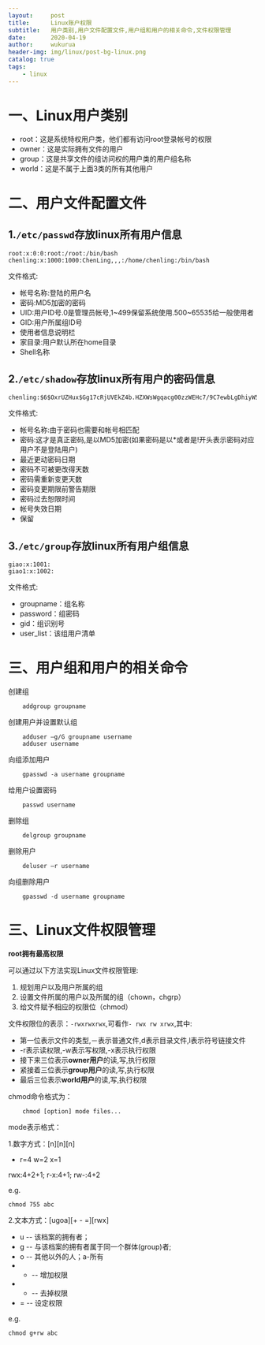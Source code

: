 ```yaml
---
layout:     post
title:      Linux账户权限
subtitle:   用户类别,用户文件配置文件,用户组和用户的相关命令,文件权限管理
date:       2020-04-19
author:     wukurua
header-img: img/linux/post-bg-linux.png
catalog: true
tags:
    - linux
---
```


# 一、Linux用户类别 #

- root：这是系统特权用户类，他们都有访问root登录帐号的权限
- owner：这是实际拥有文件的用户
- group：这是共享文件的组访问权的用户类的用户组名称
- world：这是不属于上面3类的所有其他用户

# 二、用户文件配置文件 #

## 1.`/etc/passwd`存放linux所有用户信息 ##

	root:x:0:0:root:/root:/bin/bash
	chenling:x:1000:1000:ChenLing,,,:/home/chenling:/bin/bash

文件格式:

- 帐号名称:登陆的用户名
- 密码:MD5加密的密码
- UID:用户ID号.0是管理员帐号,1~499保留系统使用.500~65535给一般使用者
- GID:用户所属组ID号
- 使用者信息说明栏
- 家目录:用户默认所在home目录
- Shell名称

## 2.`/etc/shadow`存放linux所有用户的密码信息 ##

	chenling:$6$OxrUZHux$Gg17cRjUVEkZ4b.HZXWsWgqacg00zzWEHc7/9C7ewbLgDhiyW5mH.BaknSxw1n6yhGOgUafVbvXV8533DBNzd1:18367:0:99999:7:::

文件格式:

- 帐号名称:由于密码也需要和帐号相匹配
- 密码:这才是真正密码,是以MD5加密(如果密码是以*或者是!开头表示密码对应用户不是登陆用户)
- 最近更动密码日期
- 密码不可被更改得天数
- 密码需重新变更天数
- 密码变更期限前警告期限
- 密码过去恕限时间
- 帐号失效日期
- 保留

## 3.`/etc/group`存放linux所有用户组信息 ##

	giao:x:1001:
	giao1:x:1002:

文件格式:

- groupname：组名称
- password：组密码
- gid：组识别号
- user_list：该组用户清单

# 三、用户组和用户的相关命令 #

创建组

		addgroup groupname

创建用户并设置默认组

		adduser –g/G groupname username
        adduser username

向组添加用户

        gpasswd -a username groupname

给用户设置密码

		passwd username

删除组

		delgroup groupname

删除用户

        deluser –r username

向组删除用户

		gpasswd -d username groupname

# 三、Linux文件权限管理 #
**root拥有最高权限**

可以通过以下方法实现Linux文件权限管理:

1. 规划用户以及用户所属的组
2. 设置文件所属的用户以及所属的组（chown，chgrp）
3. 给文件赋予相应的权限位（chmod）
 
文件权限位的表示：`-rwxrwxrwx`,可看作`- rwx rw xrwx`,其中:

- 第一位表示文件的类型,－表示普通文件,d表示目录文件,l表示符号链接文件
- -r表示读权限,-w表示写权限,-x表示执行权限
- 接下来三位表示**owner用户**的读,写,执行权限
- 紧接着三位表示**group用户**的读,写,执行权限
- 最后三位表示**world用户**的读,写,执行权限

chmod命令格式为：

		chmod [option] mode files...

mode表示格式：

1.数字方式：[n][n][n]   

- r=4 w=2 x=1

rwx:4+2+1;   r-x:4+1;  rw-:4+2

e.g.

	chmod 755 abc

2.文本方式：[ugoa][+ - =][rwx]

- u -- 该档案的拥有者；
- g -- 与该档案的拥有者属于同一个群体(group)者;
- o -- 其他以外的人；a-所有 
- + -- 增加权限
- - -- 去掉权限
- = -- 设定权限

e.g.

	chmod g+rw abc